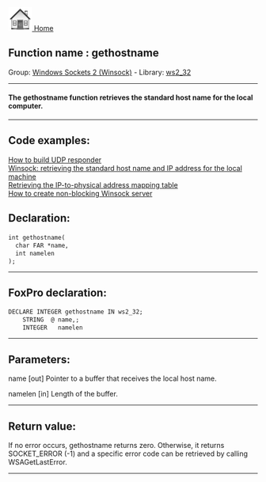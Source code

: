 [<img src="../../images/home.png"> Home ](https://github.com/VFPX/Win32API)  

## Function name : gethostname
Group: [Windows Sockets 2 (Winsock)](../../functions_group.md#Windows_Sockets_2_(Winsock))  -  Library: [ws2_32](../../Libraries.md#ws2_32)  
***  


#### The gethostname function retrieves the standard host name for the local computer.
***  


## Code examples:
[How to build UDP responder](../../samples/sample_052.md)  
[Winsock: retrieving the standard host name and IP address for the local machine](../../samples/sample_215.md)  
[Retrieving the IP-to-physical address mapping table](../../samples/sample_230.md)  
[How to create non-blocking Winsock server](../../samples/sample_412.md)  

## Declaration:
```foxpro  
int gethostname(
  char FAR *name,
  int namelen
);  
```  
***  


## FoxPro declaration:
```foxpro  
DECLARE INTEGER gethostname IN ws2_32;
	STRING  @ name,;
	INTEGER   namelen  
```  
***  


## Parameters:
name 
[out] Pointer to a buffer that receives the local host name. 

namelen 
[in] Length of the buffer.   
***  


## Return value:
If no error occurs, gethostname returns zero. Otherwise, it returns SOCKET_ERROR (-1) and a specific error code can be retrieved by calling WSAGetLastError.  
***  

